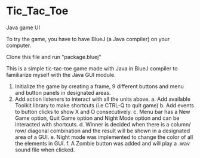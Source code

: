 # Tic_Tac_Toe
 Java game UI

 To try the game, you have to have BlueJ (a Java compiler) on your computer. 

 Clone this file and run "package.bluej"

 This is a simple tic-tac-toe game made with Java in BlueJ compiler to familiarize myself with the Java GUI module. 

1.	Initialize the game by creating a frame, 9 different buttons and menu and button panels in designated areas.
2.	Add action listeners to interact with all the units above. 
a.	Add available Toolkit library to make shortcuts (i.e CTRL-Q to quit game)
b.	Add events to button clicks to show X and O consecutively.
c.	Menu bar has a New Game option, Quit Game option and Night Mode option and can be interacted with shortcuts.
d.	Winner is decided when there is a column/ row/ diagonal combination and the result will be shown in a designated area of a GUI.
e.	Night mode was implemented to change the color of all the elements in GUI.
f.	A Zombie button was added and will play a .wav sound file when clicked.

